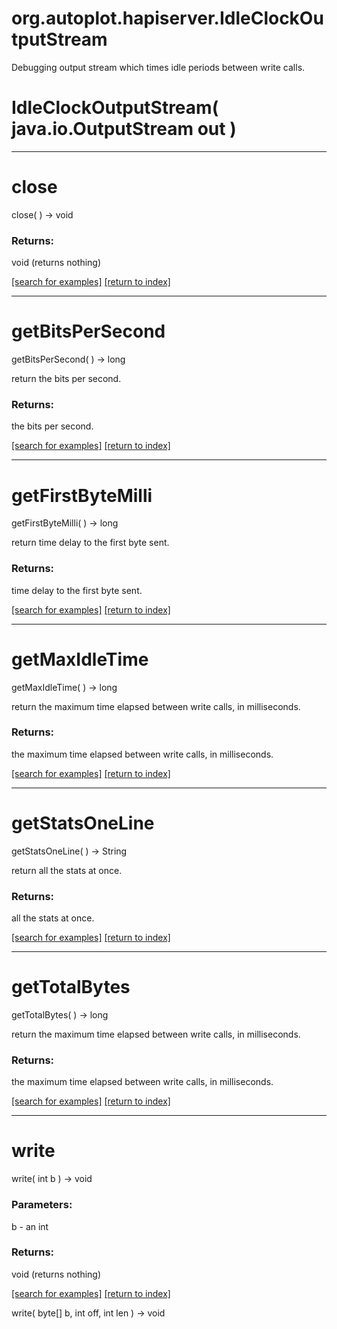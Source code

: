 # org.autoplot.hapiserver.IdleClockOutputStream

Debugging output stream which times idle periods 
 between write calls.

# IdleClockOutputStream( java.io.OutputStream out )


***
<a name="close"></a>
# close
close(  ) &rarr; void



### Returns:
void (returns nothing)


<a href="https://github.com/autoplot/dev/search?q=close&unscoped_q=close">[search for examples]</a>
<a href="https://github.com/autoplot/documentation/blob/master/javadoc/index-all.md">[return to index]</a>

***
<a name="getBitsPerSecond"></a>
# getBitsPerSecond
getBitsPerSecond(  ) &rarr; long

return the bits per second.

### Returns:
the bits per second.

<a href="https://github.com/autoplot/dev/search?q=getBitsPerSecond&unscoped_q=getBitsPerSecond">[search for examples]</a>
<a href="https://github.com/autoplot/documentation/blob/master/javadoc/index-all.md">[return to index]</a>

***
<a name="getFirstByteMilli"></a>
# getFirstByteMilli
getFirstByteMilli(  ) &rarr; long

return time delay to the first byte sent.

### Returns:
time delay to the first byte sent.

<a href="https://github.com/autoplot/dev/search?q=getFirstByteMilli&unscoped_q=getFirstByteMilli">[search for examples]</a>
<a href="https://github.com/autoplot/documentation/blob/master/javadoc/index-all.md">[return to index]</a>

***
<a name="getMaxIdleTime"></a>
# getMaxIdleTime
getMaxIdleTime(  ) &rarr; long

return the maximum time elapsed between write calls, in milliseconds.

### Returns:
the maximum time elapsed between write calls, in milliseconds.

<a href="https://github.com/autoplot/dev/search?q=getMaxIdleTime&unscoped_q=getMaxIdleTime">[search for examples]</a>
<a href="https://github.com/autoplot/documentation/blob/master/javadoc/index-all.md">[return to index]</a>

***
<a name="getStatsOneLine"></a>
# getStatsOneLine
getStatsOneLine(  ) &rarr; String

return all the stats at once.

### Returns:
all the stats at once.

<a href="https://github.com/autoplot/dev/search?q=getStatsOneLine&unscoped_q=getStatsOneLine">[search for examples]</a>
<a href="https://github.com/autoplot/documentation/blob/master/javadoc/index-all.md">[return to index]</a>

***
<a name="getTotalBytes"></a>
# getTotalBytes
getTotalBytes(  ) &rarr; long

return the maximum time elapsed between write calls, in milliseconds.

### Returns:
the maximum time elapsed between write calls, in milliseconds.

<a href="https://github.com/autoplot/dev/search?q=getTotalBytes&unscoped_q=getTotalBytes">[search for examples]</a>
<a href="https://github.com/autoplot/documentation/blob/master/javadoc/index-all.md">[return to index]</a>

***
<a name="write"></a>
# write
write( int b ) &rarr; void



### Parameters:
b - an int

### Returns:
void (returns nothing)


<a href="https://github.com/autoplot/dev/search?q=write&unscoped_q=write">[search for examples]</a>
<a href="https://github.com/autoplot/documentation/blob/master/javadoc/index-all.md">[return to index]</a>

write( byte[] b, int off, int len ) &rarr; void<br>
